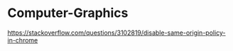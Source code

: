 # Computer-Graphics
https://stackoverflow.com/questions/3102819/disable-same-origin-policy-in-chrome
